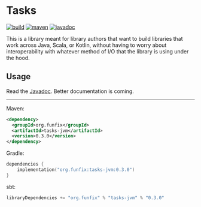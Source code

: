 # Tasks

[![build](https://github.com/funfix/tasks/actions/workflows/build.yaml/badge.svg)](https://github.com/funfix/tasks/actions/workflows/build.yaml) [![maven](https://img.shields.io/maven-central/v/org.funfix/tasks-jvm.svg)](https://central.sonatype.com/artifact/org.funfix/tasks-jvm) [![javadoc](https://javadoc.io/badge2/org.funfix/tasks-jvm/javadoc.svg)](https://javadoc.io/doc/org.funfix/tasks-jvm)

This is a library meant for library authors that want to build libraries that work across Java, Scala, or Kotlin, without having to worry about interoperability with whatever method of I/O that the library is using under the hood.

## Usage

Read the [Javadoc](https://javadoc.io/doc/org.funfix/tasks-jvm/0.3.0/org/funfix/tasks/jvm/package-summary.html).
Better documentation is coming.

---

Maven:
```xml
<dependency>
  <groupId>org.funfix</groupId>
  <artifactId>tasks-jvm</artifactId>
  <version>0.3.0</version>
</dependency>
```

Gradle:
```kotlin
dependencies {
    implementation("org.funfix:tasks-jvm:0.3.0")
}
```

sbt:
```scala
libraryDependencies += "org.funfix" % "tasks-jvm" % "0.3.0"
```
